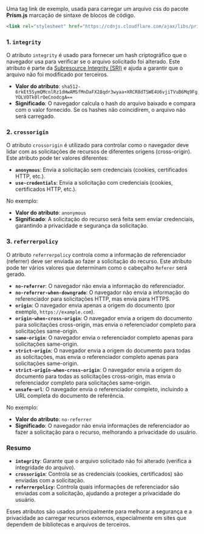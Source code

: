 Uma tag link de exemplo, usada para carregar um arquivo css do pacote **Prism.js** marcação de sintaxe de blocos de código.

```html
<link rel="stylesheet" href="https://cdnjs.cloudflare.com/ajax/libs/prism/9000.0.1/themes/prism-twilight.min.css" integrity="sha512-6rkEt5SymQMcnlRz1dHwAMSfMnDaFX28qdr3wyaa+XRCR8dTSWE4U6vjiTVuB6Mq9FgYOLVOTk0lrOeCnodcgA==" crossorigin="anonymous" referrerpolicy="no-referrer" />
```

### 1. `integrity`

O atributo `integrity` é usado para fornecer um hash criptográfico que o navegador usa para verificar se o arquivo solicitado foi alterado. Este atributo é parte da [Subresource Integrity (SRI)](https://developer.mozilla.org/en-US/docs/Web/Security/Subresource_Integrity) e ajuda a garantir que o arquivo não foi modificado por terceiros.

- **Valor do atributo**: `sha512-6rkEt5SymQMcnlRz1dHwAMSfMnDaFX28qdr3wyaa+XRCR8dTSWE4U6vjiTVuB6Mq9FgYOLVOTk0lrOeCnodcgA==`
- **Significado**: O navegador calcula o hash do arquivo baixado e compara com o valor fornecido. Se os hashes não coincidirem, o arquivo não será carregado.

### 2. `crossorigin`

O atributo `crossorigin` é utilizado para controlar como o navegador deve lidar com as solicitações de recursos de diferentes origens (cross-origin). Este atributo pode ter valores diferentes:

- **`anonymous`**: Envia a solicitação sem credenciais (cookies, certificados HTTP, etc.).
- **`use-credentials`**: Envia a solicitação com credenciais (cookies, certificados HTTP, etc.).

No exemplo:

- **Valor do atributo**: `anonymous`
- **Significado**: A solicitação do recurso será feita sem enviar credenciais, garantindo a privacidade e segurança da solicitação.

### 3. `referrerpolicy`

O atributo `referrerpolicy` controla como a informação de referenciador (referrer) deve ser enviada ao fazer a solicitação do recurso. Este atributo pode ter vários valores que determinam como o cabeçalho `Referer` será gerado.

- **`no-referrer`**: O navegador não envia a informação do referenciador.
- **`no-referrer-when-downgrade`**: O navegador não envia a informação do referenciador para solicitações HTTP, mas envia para HTTPS.
- **`origin`**: O navegador envia apenas a origem do documento (por exemplo, `https://example.com`).
- **`origin-when-cross-origin`**: O navegador envia a origem do documento para solicitações cross-origin, mas envia o referenciador completo para solicitações same-origin.
- **`same-origin`**: O navegador envia o referenciador completo apenas para solicitações same-origin.
- **`strict-origin`**: O navegador envia a origem do documento para todas as solicitações, mas envia o referenciador completo apenas para solicitações same-origin.
- **`strict-origin-when-cross-origin`**: O navegador envia a origem do documento para todas as solicitações cross-origin, mas envia o referenciador completo para solicitações same-origin.
- **`unsafe-url`**: O navegador envia o referenciador completo, incluindo a URL completa do documento de referência.

No exemplo:

- **Valor do atributo**: `no-referrer`
- **Significado**: O navegador não envia informações de referenciador ao fazer a solicitação para o recurso, melhorando a privacidade do usuário.

### Resumo

- **`integrity`**: Garante que o arquivo solicitado não foi alterado (verifica a integridade do arquivo).
- **`crossorigin`**: Controla se as credenciais (cookies, certificados) são enviadas com a solicitação.
- **`referrerpolicy`**: Controla quais informações de referenciador são enviadas com a solicitação, ajudando a proteger a privacidade do usuário.

Esses atributos são usados principalmente para melhorar a segurança e a privacidade ao carregar recursos externos, especialmente em sites que dependem de bibliotecas e arquivos de terceiros.